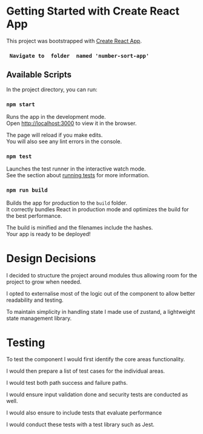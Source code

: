# Getting Started with Create React App

This project was bootstrapped with [Create React App](https://github.com/facebook/create-react-app).

### ` Navigate to  folder  named 'number-sort-app'`

## Available Scripts

In the project directory, you can run:

### `npm start`

Runs the app in the development mode.\
Open [http://localhost:3000](http://localhost:3000) to view it in the browser.

The page will reload if you make edits.\
You will also see any lint errors in the console.

### `npm test`

Launches the test runner in the interactive watch mode.\
See the section about [running tests](https://facebook.github.io/create-react-app/docs/running-tests) for more information.

### `npm run build`

Builds the app for production to the `build` folder.\
It correctly bundles React in production mode and optimizes the build for the best performance.

The build is minified and the filenames include the hashes.\
Your app is ready to be deployed!

# Design Decisions

I decided to structure the project around modules thus allowing room for the project to grow when needed.

I opted to externalise most of the logic out of the component to allow better readability  and testing.

To maintain simplicity in handling state I made use of zustand, a lightweight state management library.

# Testing

To test the component I would  first identify the core areas functionality.

I would then prepare a list of test cases for the individual areas.

I would test both path success and failure paths.

I would ensure input validation done and security tests are conducted as well.

I would also ensure to include tests that evaluate performance

I would conduct these tests with a test library such as Jest.









